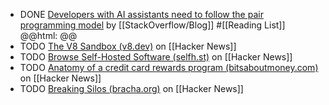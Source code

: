 - DONE [Developers with AI assistants need to follow the pair programming model](https://stackoverflow.blog/2024/04/03/developers-with-ai-assistants-need-to-follow-the-pair-programming-model/) by [[StackOverflow/Blog]] #[[Reading List]]
  @@html: <img src="https://cdn.stackoverflow.co/images/jo7n4k8s/production/7726915d939ae1d14d7ef7d941641fe468de29e2-12000x6300.jpg?w=1200&h=630&auto=format&dpr=2" alt="" class="article-cover" />@@
- TODO [The V8 Sandbox (v8.dev)](https://news.ycombinator.com/item?id=39930809) on [[Hacker News]]
- TODO [Browse Self-Hosted Software (selfh.st)](https://news.ycombinator.com/item?id=39928445) on [[Hacker News]]
- TODO [Anatomy of a credit card rewards program (bitsaboutmoney.com)](https://news.ycombinator.com/item?id=39928604) on [[Hacker News]]
- TODO [Breaking Silos (bracha.org)](https://news.ycombinator.com/item?id=39904205) on [[Hacker News]]
